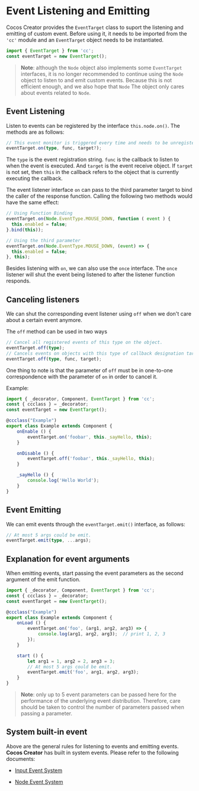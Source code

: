 # Event Listening and Emitting

Cocos Creator provides the `EventTarget` class to suport the listening and emitting of custom event. Before using it, it needs to be imported from the `'cc'` module and an `EventTarget` object needs to be instantiated.
```ts
import { EventTarget } from 'cc';
const eventTarget = new EventTarget();
```

> __Note__: although the `Node` object also implements some `EventTarget` interfaces, it is no longer recommended to continue using the `Node` object to listen to and emit custom events. Because this is not efficient enough, and we also hope that `Node` The object only cares about events related to `Node`.

## Event Listening

Listen to events can be registered by the interface `this.node.on()`. The methods are as follows:

```ts
// This event monitor is triggered every time and needs to be unregistered manually.
eventTarget.on(type, func, target?);
```

The `type` is the event registration string. `func` is the callback to listen to when the event is executed. And `target` is the event receive object. If `target` is not set, then `this` in the callback refers to the object that is currently executing the callback.

The event listener interface `on` can pass to the third parameter target to bind the caller of the response function. Calling the following two methods would have the same effect:

```ts
// Using Function Binding
eventTarget.on(Node.EventType.MOUSE_DOWN, function ( event ) {
  this.enabled = false;
}.bind(this));

// Using the third parameter
eventTarget.on(Node.EventType.MOUSE_DOWN, (event) => {
  this.enabled = false;
}, this);
```

Besides listening with `on`, we can also use the `once` interface. The `once` listener will shut the event being listened to after the listener function responds.

## Canceling listeners

We can shut the corresponding event listener using `off` when we don't care about a certain event anymore.

The `off` method can be used in two ways

```ts
// Cancel all registered events of this type on the object.
eventTarget.off(type);
// Cancels events on objects with this type of callback designation target.
eventTarget.off(type, func, target);
```

One thing to note is that the parameter of `off` must be in one-to-one correspondence with the parameter of `on` in order to cancel it.

Example:

```ts
import { _decorator, Component, EventTarget } from 'cc';
const { ccclass } = _decorator;
const eventTarget = new EventTarget();

@ccclass("Example")
export class Example extends Component {
    onEnable () {
        eventTarget.on('foobar', this._sayHello, this);
    }

    onDisable () {
        eventTarget.off('foobar', this._sayHello, this);
    }

    _sayHello () {
        console.log('Hello World');
    }
}
```

## Event Emitting

We can emit events through the `eventTarget.emit()` interface, as follows:

```ts
// At most 5 args could be emit.
eventTarget.emit(type, ...args);
```

## Explanation for event arguments

When emitting events, start passing the event parameters as the second argument of the emit function.

```ts
import { _decorator, Component, EventTarget } from 'cc';
const { ccclass } = _decorator;
const eventTarget = new EventTarget();

@ccclass("Example")
export class Example extends Component {
    onLoad () {
        eventTarget.on('foo', (arg1, arg2, arg3) => {
            console.log(arg1, arg2, arg3);  // print 1, 2, 3
        });
    }

    start () {
        let arg1 = 1, arg2 = 2, arg3 = 3;
        // At most 5 args could be emit.
        eventTarget.emit('foo', arg1, arg2, arg3);
    }
}
```

> __Note__: only up to 5 event parameters can be passed here for the performance of the underlying event distribution. Therefore, care should be taken to control the number of parameters passed when passing a parameter.

## System built-in event

Above are the general rules for listening to events and emitting events. __Cocos Creator__ has built in system events. Please refer to the following documents:

- [Input Event System](event-input.md)

- [Node Event System](event-node.md)
